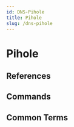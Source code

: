 ```yaml
---
id: DNS-Pihole
title: Pihole
slug: /dns-pihole
---
```


# Pihole

## References

## Commands

## Common Terms